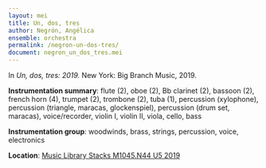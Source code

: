 ```yaml
---
layout: mei
title: Un, dos, tres
author: Negrón, Angélica
ensemble: orchestra
permalink: /negron-un-dos-tres/
document: negron_un_dos_tres.mei
---
```


In *Un, dos, tres: 2019.* New York: Big Branch Music, 2019.

**Instrumentation summary**: flute (2), oboe (2), Bb clarinet (2), bassoon (2), french horn (4), trumpet (2), trombone (2), tuba (1), percussion (xylophone), percussion (triangle, maracas, glockenspiel), percussion (drum set, maracas), voice/recorder, violin I, violin II, viola, cello, bass

**Instrumentation group**: woodwinds, brass, strings, percussion, voice, electronics

**Location**: <a href="https://tufts.primo.exlibrisgroup.com/permalink/01TUN_INST/1kc9gia/alma991018728033203851" target="_blank">Music Library Stacks M1045.N44 U5 2019 </a>
